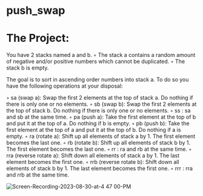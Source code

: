 # push_swap

# The Project:

You have 2 stacks named a and b.
◦ The stack a contains a random amount of negative and/or positive numbers which cannot be duplicated.
◦ The stack b is empty.

The goal is to sort in ascending order numbers into stack a. 
To do so you have the following operations at your disposal:

◦ sa (swap a): Swap the first 2 elements at the top of stack a.
  Do nothing if there is only one or no elements.
◦ sb (swap b): Swap the first 2 elements at the top of stack b.
  Do nothing if there is only one or no elements.
◦ ss : sa and sb at the same time.
◦ pa (push a): Take the first element at the top of b and put it at the top of a.
  Do nothing if b is empty.
◦ pb (push b): Take the first element at the top of a and put it at the top of b.
  Do nothing if a is empty.
◦ ra (rotate a): Shift up all elements of stack a by 1.
  The first element becomes the last one.
◦ rb (rotate b): Shift up all elements of stack b by 1.
  The first element becomes the last one.
◦ rr : ra and rb at the same time.
◦ rra (reverse rotate a): Shift down all elements of stack a by 1.
  The last element becomes the first one.
◦ rrb (reverse rotate b): Shift down all elements of stack b by 1.
  The last element becomes the first one.
◦ rrr : rra and rrb at the same time.

![Screen-Recording-2023-08-30-at-4 47 00-PM](https://github.com/mottjes/push_swap/assets/127018222/f0a37407-932d-41e3-b53e-b306974db86b)
